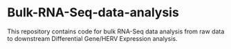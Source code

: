 # Bulk-RNA-Seq-data-analysis
This repository contains code for bulk RNA-Seq data analysis from raw data to downstream Differential Gene/HERV Expression analysis.
